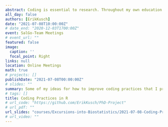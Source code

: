 ```yaml
---
abstract: Coding is essential to research. Throughout my own education in biostatistics and code implementation I picked up some habits - good, bad, and ugly. Here, I reflect on what I now regard as the good practices.
all_day: false
authors: [ErikKusch]
date: "2021-07-08T10:00:00Z"
# date_end: "2020-12-03T1700:00Z"
event: SalGo-Team Meetings
# event_url: ""
featured: false
image:
  caption: ''
  focal_point: Right
links: null
location: Online Meetings
math: true
# projects: []
publishDate: "2021-07-08T00:00:00Z"
# slides: ""
summary: Some of my ideas for how to improve coding practices that I presented to the SalGo-Team.
# tags: []
title: Coding Practices in R
# url_code: "https://github.com/ErikKusch/PhD-Project"
# url_pdf: ""
url_slides: "courses/Excursions-into-Biostatistics/2021-07-08-Coding-Practices_Web.html"
# url_video: ""
---
```



